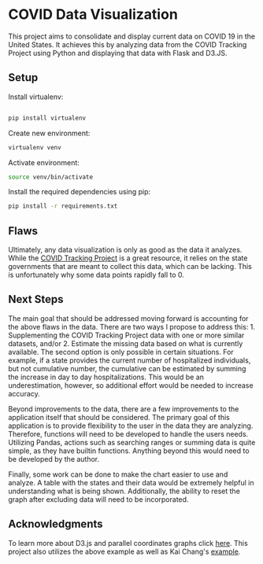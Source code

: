 # COVID Data Visualization

This project aims to consolidate and display current data on COVID 19 in the United States. It achieves this by analyzing data from the COVID Tracking Project using Python and displaying that data with Flask and D3.JS.

## Setup

Install virtualenv:

```bash

pip install virtualenv

```

Create new environment:

```bash
virtualenv venv
```

Activate environment:

```bash
source venv/bin/activate
```

Install the required dependencies using pip:

```bash
pip install -r requirements.txt
```

## Flaws

Ultimately, any data visualization is only as good as the data it analyzes. While the [COVID Tracking Project](https://covidtracking.com) is a great resource, it relies on the state governments that are meant to collect this data, which can be lacking. This is unfortunately why some data points rapidly fall to 0.

## Next Steps

The main goal that should be addressed moving forward is accounting for the above flaws in the data. There are two ways I propose to address this: 1. Supplementing the COVID Tracking Project data with one or more similar datasets, and/or 2. Estimate the missing data based on what is currently available. The second option is only possible in certain situations. For example, if a state provides the current number of hospitalized individuals, but not cumulative number, the cumulative can be estimated by summing the increase in day to day hospitalizations. This would be an underestimation, however, so additional effort would be needed to increase accuracy. 

Beyond improvements to the data, there are a few improvements to the application itself that should be considered. The primary goal of this application is to provide flexibility to the user in the data they are analyzing. Therefore, functions will need to be developed to handle the users needs. Utilizing Pandas, actions such as searching ranges or summing data is quite simple, as they have builtin functions. Anything beyond this would need to be developed by the author.

Finally, some work can be done to make the chart easier to use and analyze. A table with the states and their data would be extremely helpful in understanding what is being shown. Additionally, the ability to reset the graph after excluding data will need to be incorporated.

## Acknowledgments

To learn more about D3.js and parallel coordinates graphs click [here](https://observablehq.com/@d3/parallel-coordinates).
This project also utilizes the above example as well as Kai Chang's [example](http://bl.ocks.org/syntagmatic/3150059).